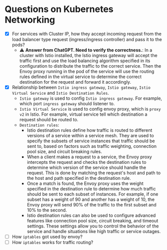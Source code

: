 # Questions on Kubernetes Networking

- [X] For services with Cluster IP, how they accept incoming request from the load balancer type request (ingress/ingress controller) and pass it to the pods?
  - :warning: **Answer from ChatGPT. Need to verify the correctness.**: In a cluster with Istio installed, the Istio ingress gateway will accept the traffic first and use the load balancing algorithm specified in its configuration to distribute the traffic to the correct service. Then the Envoy proxy running in the pod of the service will use the routing rules defined in the virtual service to determine the correct destination for the request and forward it accordingly.
- [X] Relationship between `Istio ingress gateway`, `Istio gateway`, `Istio Virtual Service` and `Istio Destination Rules`. 
  - `Istio gateway` is used to config `Istio ingress gateway`. For example, which port `ingress gateway` should listener to. 
  - `Istio Virtual Service` is used to config envoy proxy, which is `proxy v2` in Istio. For example, virtual service tell which destination a request should be routed to. 
  - `Destination rules`:
    - Istio destination rules define how traffic is routed to different versions of a service within a service mesh. They are used to specify the subsets of service instances that traffic should be sent to, based on factors such as traffic weighting, connection pool size, and circuit breaking rules. 
    - When a client makes a request to a service, the Envoy proxy intercepts the request and checks the destination rules to determine which version of the service should handle the request. This is done by matching the request's host and path to the host and path specified in the destination rule.
    - Once a match is found, the Envoy proxy uses the weight specified in the destination rule to determine how much traffic should be sent to each subset of instances. For example, if one subset has a weight of 90 and another has a weight of 10, the Envoy proxy will send 90% of the traffic to the first subset and 10% to the second.
    - Istio destination rules can also be used to configure advanced features like connection pool size, circuit breaking, and timeout settings. These settings allow you to control the behavior of the service and handle situations like high traffic or service outages.
- [ ] How `iptables` got used by envoy? 
- [ ] How `iptables` works for traffic routing?